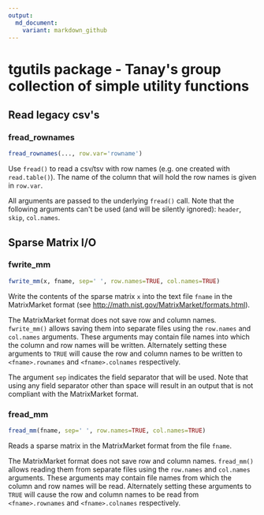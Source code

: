 ```yaml
---
output:
  md_document:
    variant: markdown_github
---
```




# tgutils package - Tanay's group collection of simple utility functions #


## Read legacy csv's

### fread_rownames ###


```r
fread_rownames(..., row.var='rowname')
```

Use `fread()` to read a csv/tsv with row names (e.g. one created with `read.table()`). The name of the column that will hold the row names is given in `row.var`.

All arguments are passed to the underlying `fread()` call. Note that the following arguments can't be used (and will be silently ignored): `header`, `skip`, `col.names`.


## Sparse Matrix I/O ##

### fwrite_mm ###


```r
fwrite_mm(x, fname, sep=' ', row.names=TRUE, col.names=TRUE)
```

Write the contents of the sparse matrix `x` into the text file `fname` in the MatrixMarket format (see http://math.nist.gov/MatrixMarket/formats.html).

The MatrixMarket format does not save row and column names. `fwrite_mm()` allows saving them into separate files using the `row.names` and `col.names` arguments. These arguments may contain file names into which the column and row names will be written. Alternately setting these arguments to `TRUE` will cause the row and column names to be written to `<fname>.rownames` and `<fname>.colnames` respectively.

The argument `sep` indicates the field separator that will be used. Note that using any field separator other than space will result in an output that is not compliant with the MatrixMarket format.

### fread_mm ###


```r
fread_mm(fname, sep=' ', row.names=TRUE, col.names=TRUE)
```

Reads a sparse matrix in the MatrixMarket format from the file `fname`.

The MatrixMarket format does not save row and column names. `fread_mm()` allows reading them from separate files using the `row.names` and `col.names` arguments. These arguments may contain file names from which the column and row names will be read. Alternately setting these arguments to `TRUE` will cause the row and column names to be read from `<fname>.rownames` and `<fname>.colnames` respectively.

